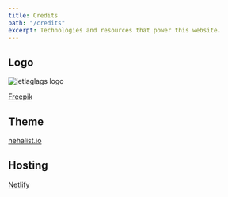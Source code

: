 ```yaml
---
title: Credits
path: "/credits"
excerpt: Technologies and resources that power this website.
---
```


## Logo

![jetlaglags logo](https://jetlaglabs.github.io/assets/logo/jet-aircraft.svg)

[Freepik](https://iconscout.com/icon/jupiter-1841572)

## Theme

[nehalist.io](https://nehalist.io/)

## Hosting

[Netlify](https://netlify.com)